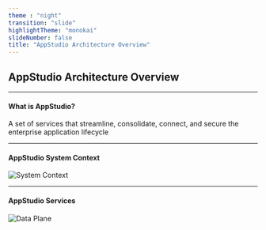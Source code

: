 ```yaml
---
theme : "night"
transition: "slide"
highlightTheme: "monokai"
slideNumber: false
title: "AppStudio Architecture Overview"
---
```


## AppStudio Architecture Overview

---

#### What is AppStudio?

A set of services that streamline, consolidate, connect, and secure the enterprise application lifecycle

---

#### AppStudio System Context

![System Context](./diagrams/appstudio-l1.drawio.svg)

---

#### AppStudio Services

![Data Plane](./diagrams/appstudio-l2.drawio.svg)
